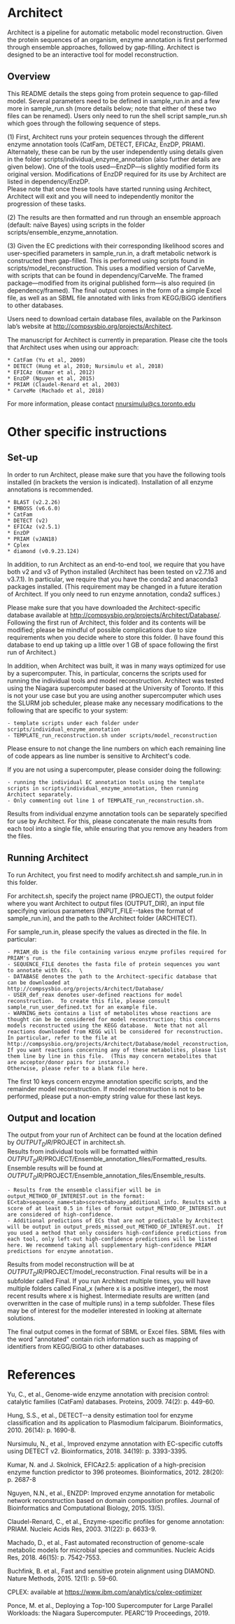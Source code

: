 # Architect

Architect is a pipeline for automatic metabolic model reconstruction.  Given the protein sequences of an organism, enzyme annotation is first performed through ensemble approaches, followed by gap-filling.  Architect is designed to be an interactive tool for model reconstruction.

## Overview

This README details the steps going from protein sequence to gap-filled model.  Several parameters need to be defined in sample_run.in and a few more in sample_run.sh (more details below; note that either of these two files can be renamed).  Users only need to run the shell script sample_run.sh which goes through the following sequence of steps.

(1)	First, Architect runs your protein sequences through the different enzyme annotation tools (CatFam, DETECT, EFICAz, EnzDP, PRIAM).  Alternately, these can be run by the user independently using details given in the folder scripts/individual_enzyme_annotation (also further details are given below).  One of the tools used—EnzDP—is slightly modified form its original version.  Modifications of EnzDP required for its use by Architect are listed in dependency/EnzDP.  
Please note that once these tools have started running using Architect, Architect will exit and you will need to independently monitor the progression of these tasks. 

(2)	The results are then formatted and run through an ensemble approach (default: naïve Bayes) using scripts in the folder scripts/ensemble_enzyme_annotation.

(3)	Given the EC predictions with their corresponding likelihood scores and user-specified parameters in sample_run.in, a draft metabolic network is constructed then gap-filled.  This is performed using scripts found in scripts/model_reconstruction.  This uses a modified version of CarveMe, with scripts that can be found in dependency/CarveMe.  The framed package—modified from its original published form—is also required (in dependency/framed).
The final output comes in the form of a simple Excel file, as well as an SBML file annotated with links from KEGG/BiGG identifiers to other databases.

Users need to download certain database files, available on the Parkinson lab’s website at http://compsysbio.org/projects/Architect. 

The manuscript for Architect is currently in preparation.  Please cite the tools that Architect uses when using our approach:

	* CatFam (Yu et al, 2009)
	* DETECT (Hung et al, 2010; Nursimulu et al, 2018)
	* EFICAz (Kumar et al, 2012)
	* EnzDP (Nguyen et al, 2015)
	* PRIAM (Claudel-Renard et al, 2003)
	* CarveMe (Machado et al, 2018)

For more information, please contact nnursimulu@cs.toronto.edu

# Other specific instructions

## Set-up

In order to run Architect, please make sure that you have the following tools installed (in brackets the version is indicated).  Installation of all enzyme annotations is recommended.

	* BLAST (v2.2.26)
	* EMBOSS (v6.6.0)
	* CatFam
	* DETECT (v2)
	* EFICAz (v2.5.1)
	* EnzDP
	* PRIAM (vJAN18)
	* Cplex
	* diamond (v0.9.23.124)

In addition, to run Architect as an end-to-end tool, we require that you have both v2 and v3 of Python installed (Architect has been tested on v2.7.16 and v3.7.1). In particular, we require that you have the conda2 and anaconda3 packages installed.  (This requirement may be changed in a future iteration of Architect. If you only need to run enzyme annotation, conda2 suffices.)  

Please make sure that you have downloaded the Architect-specific database available at http://compsysbio.org/projects/Architect/Database/.  Following the first run of Architect, this folder and its contents will be modified; please be mindful of possible complications due to size requirements when you decide where to store this folder. (I have found this database to end up taking up a little over 1 GB of space following the first run of Architect.)

In addition, when Architect was built, it was in many ways optimized for use by a supercomputer.  This, in particular, concerns the scripts used for running the individual tools and model reconstruction.  Architect was tested using the Niagara supercomputer based at the University of Toronto.  If this is not your use case but you are using another supercomputer which uses the SLURM job scheduler, please make any necessary modifications to the following that are specific to your system:

	- template scripts under each folder under scripts/individual_enzyme_annotation
	- TEMPLATE_run_reconstruction.sh under scripts/model_reconstruction
	
Please ensure to not change the line numbers on which each remaining line of code appears as line number is sensitive to Architect's code.

If you are not using a supercomputer, please consider doing the following:

	- running the individual EC annotation tools using the template scripts in scripts/individual_enzyme_annotation, then running Architect separately.
	- Only commenting out line 1 of TEMPLATE_run_reconstruction.sh.
	
Results from individual enzyme annotation tools can be separately specified for use by Architect.  For this, please concatenate the main results from each tool into a single file, while ensuring that you remove any headers from the files.
	
## Running Architect

To run Architect, you first need to modify architect.sh and sample_run.in in this folder.

For architect.sh, specify the project name (PROJECT), the output folder where you want Architect to output files (OUTPUT_DIR), an input file specifying various parameters (INPUT_FILE--takes the format of sample_run.in), and the path to the Architect folder (ARCHITECT).

For sample_run.in, please specify the values as directed in the file.  In particular:

	- PRIAM_db is the file containing various enzyme profiles required for PRIAM's run.  
	- SEQUENCE_FILE denotes the fasta file of protein sequences you want to annotate with ECs.  \
	- DATABASE denotes the path to the Architect-specific database that can be downloaded at http://compsysbio.org/projects/Architect/Database/
	- USER_def_reax denotes user-defined reactions for model reconstruction.  To create this file, please consult sample_run_user_defined.txt for an example file.
	- WARNING_mets contains a list of metabolites whose reactions are thought can be be considered for model reconstruction; this concerns models reconstructed using the KEGG database.  Note that not all reactions downloaded from KEGG will be considered for reconstruction.  In particular, refer to the file at http://compsysbio.org/projects/Architect/Database/model_reconstruction/KEGG_universe/WARNING_reactions_with_formulaless_cpds.out
	If you want reactions concerning any of these metabolites, please list them line by line in this file.  (This may concern metabolites that are acceptor/donor pairs for instance.)
	Otherwise, please refer to a blank file here.
	
The first 10 keys concern enzyme annotation specific scripts, and the remainder model reconstruction.  If model reconstruction is not to be performed, please put a non-empty string value for these last keys.

## Output and location

The output from your run of Architect can be found at the location defined by $OUTPUT_DIR/$PROJECT in architect.sh.  
Results from individual tools will be formatted within $OUTPUT_DIR/$PROJECT/Ensemble_annotation_files/Formatted_results.  
Ensemble results will be found at $OUTPUT_DIR/$PROJECT/Ensemble_annotation_files/Ensemble_results.  

	- Results from the ensemble classifier will be in output_METHOD_OF_INTEREST.out in the format: EC<tab>sequence_name<tab>score<tab>any_additional_info. Results with a score of at least 0.5 in files of format output_METHOD_OF_INTEREST.out are considered of high-confidence.
	- Additional predictions of ECs that are not predictable by Architect will be output in output_preds_missed_out_METHOD_OF_INTEREST.out.  If you used a method that only considers high-confidence predictions from each tool, only left-out high-confidence predictions will be listed here. We recommend taking all supplementary high-confidence PRIAM predictions for enzyme annotation.
	
Results from model reconstruction will be at $OUTPUT_DIR/$PROJECT/model_reconstruction.  Final results will be in a subfolder called Final.  If you run Architect multiple times, you will have multiple folders called Final_x (where x is a positive integer), the most recent results where x is highest.  Intermediate results are written (and overwritten in the case of multiple runs) in a temp subfolder.  These files may be of interest for the modeller interested in looking at alternate solutions.

The final output comes in the format of SBML or Excel files.  SBML files with the word "annotated" contain rich information such as mapping of identifiers from KEGG/BiGG to other databases.

# References

Yu, C., et al., Genome-wide enzyme annotation with precision control: catalytic families (CatFam) databases. Proteins, 2009. 74(2): p. 449-60.

Hung, S.S., et al., DETECT--a density estimation tool for enzyme classification and its application to Plasmodium falciparum. Bioinformatics, 2010. 26(14): p. 1690-8.

Nursimulu, N., et al., Improved enzyme annotation with EC-specific cutoffs using DETECT v2. Bioinformatics, 2018. 34(19): p. 3393-3395.

Kumar, N. and J. Skolnick, EFICAz2.5: application of a high-precision enzyme function predictor to 396 proteomes. Bioinformatics, 2012. 28(20): p. 2687-8

Nguyen, N.N., et al., ENZDP: Improved enzyme annotation for metabolic network reconstruction based on domain composition profiles. Journal of Bioinformatics and Computational Biology, 2015. 13(5).

Claudel-Renard, C., et al., Enzyme-specific profiles for genome annotation: PRIAM. Nucleic Acids Res, 2003. 31(22): p. 6633-9.

Machado, D., et al., Fast automated reconstruction of genome-scale metabolic models for microbial species and communities. Nucleic Acids Res, 2018. 46(15): p. 7542-7553.

Buchfink, B. et al., Fast and sensitive protein alignment using DIAMOND.  Nature Methods, 2015. 12(1): p. 59-60.

CPLEX: available at https://www.ibm.com/analytics/cplex-optimizer

Ponce, M. et al., Deploying a Top-100 Supercomputer for Large Parallel Workloads: the Niagara Supercomputer. PEARC'19 Proceedings, 2019.